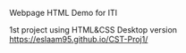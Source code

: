 Webpage HTML Demo for ITI 

1st project using HTML&CSS
Desktop version
https://eslaam95.github.io/CST-Proj1/
